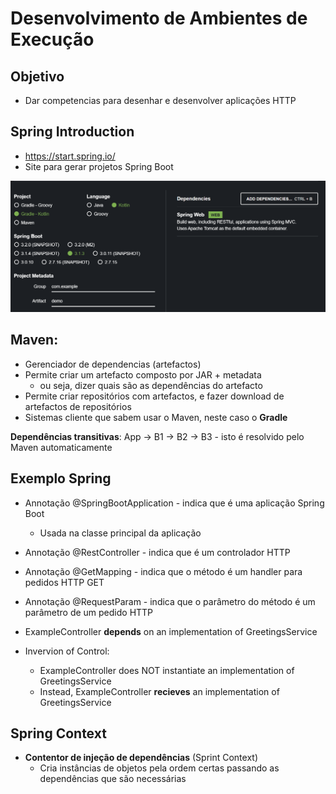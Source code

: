 # Desenvolvimento de Ambientes de Execução

## Objetivo

- Dar competencias para desenhar e desenvolver aplicações HTTP

## Spring Introduction

- https://start.spring.io/
- Site para gerar projetos Spring Boot

![Spring Initializr](./docs/image.png)


## **Maven**:

- Gerenciador de dependencias (artefactos)
- Permite criar um artefacto composto por JAR + metadata
  - ou seja, dizer quais são as dependências do artefacto
- Permite criar repositórios com artefactos, e fazer download de artefactos de repositórios
- Sistemas cliente que sabem usar o Maven, neste caso o **Gradle**

**Dependências transitivas**: App -> B1 -> B2 -> B3 - isto é resolvido pelo Maven automaticamente


## Exemplo Spring

- Annotação @SpringBootApplication - indica que é uma aplicação Spring Boot
  - Usada na classe principal da aplicação
- Annotação @RestController - indica que é um controlador HTTP
- Annotação @GetMapping - indica que o método é um handler para pedidos HTTP GET
- Annotação @RequestParam - indica que o parâmetro do método é um parâmetro de um pedido HTTP


- ExampleController **depends** on an implementation of GreetingsService
- Invervion of Control: 
  - ExampleController does NOT instantiate an implementation of GreetingsService
  - Instead, ExampleController **recieves** an implementation of GreetingsService

## Spring Context

- **Contentor de injeção de dependências** (Sprint Context) 
  - Cria instâncias de objetos pela ordem certas passando as dependências que são necessárias

